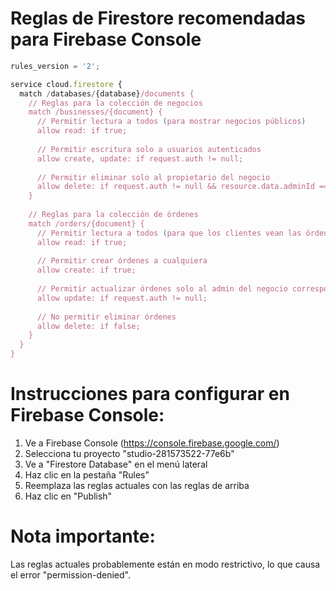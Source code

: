 # Reglas de Firestore recomendadas para Firebase Console

```javascript
rules_version = '2';

service cloud.firestore {
  match /databases/{database}/documents {
    // Reglas para la colección de negocios
    match /businesses/{document} {
      // Permitir lectura a todos (para mostrar negocios públicos)
      allow read: if true;
      
      // Permitir escritura solo a usuarios autenticados
      allow create, update: if request.auth != null;
      
      // Permitir eliminar solo al propietario del negocio
      allow delete: if request.auth != null && resource.data.adminId == request.auth.uid;
    }
    
    // Reglas para la colección de órdenes
    match /orders/{document} {
      // Permitir lectura a todos (para que los clientes vean las órdenes)
      allow read: if true;
      
      // Permitir crear órdenes a cualquiera
      allow create: if true;
      
      // Permitir actualizar órdenes solo al admin del negocio correspondiente
      allow update: if request.auth != null;
      
      // No permitir eliminar órdenes
      allow delete: if false;
    }
  }
}
```

# Instrucciones para configurar en Firebase Console:

1. Ve a Firebase Console (https://console.firebase.google.com/)
2. Selecciona tu proyecto "studio-281573522-77e6b"
3. Ve a "Firestore Database" en el menú lateral
4. Haz clic en la pestaña "Rules"
5. Reemplaza las reglas actuales con las reglas de arriba
6. Haz clic en "Publish"

# Nota importante:
Las reglas actuales probablemente están en modo restrictivo, lo que causa el error "permission-denied".